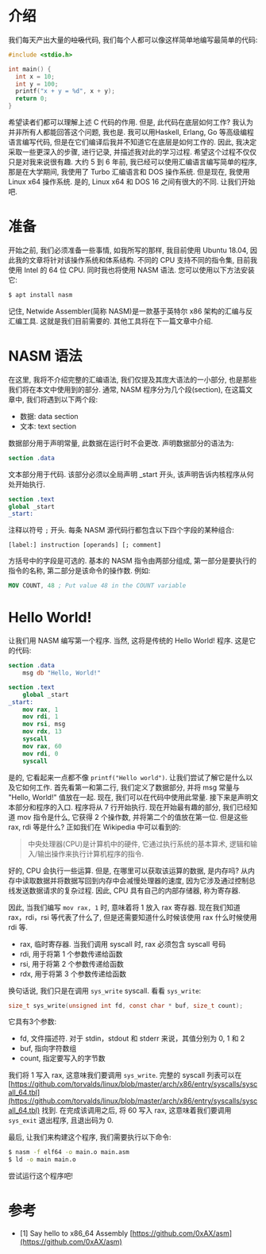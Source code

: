 # 介绍

我们每天产出大量的<del>垃圾</del>代码, 我们每个人都可以像这样简单地编写最简单的代码:

```c
#include <stdio.h>

int main() {
  int x = 10;
  int y = 100;
  printf("x + y = %d", x + y);
  return 0;
}
```

希望读者们都可以理解上述 C 代码的作用. 但是, 此代码在底层如何工作? 我认为并非所有人都能回答这个问题, 我也是. 我可以用Haskell, Erlang, Go 等高级编程语言编写代码, 但是在它们编译后我并不知道它在底层是如何工作的. 因此, 我决定采取一些更深入的步骤, 进行记录, 并描述我对此的学习过程. 希望这个过程不仅仅只是对我来说很有趣. 大约 5 到 6 年前, 我已经可以使用汇编语言编写简单的程序, 那是在大学期间, 我使用了 Turbo 汇编语言和 DOS 操作系统. 但是现在, 我使用 Linux x64 操作系统. 是的, Linux x64 和 DOS 16 之间有很大的不同. 让我们开始吧.

# 准备

开始之前, 我们必须准备一些事情, 如我所写的那样, 我目前使用 Ubuntu 18.04, 因此我的文章将针对该操作系统和体系结构. 不同的 CPU 支持不同的指令集, 目前我使用 Intel 的 64 位 CPU. 同时我也将使用 NASM 语法. 您可以使用以下方法安装它:

```sh
$ apt install nasm
```

记住, Netwide Assembler(简称 NASM)是一款基于英特尔 x86 架构的汇编与反汇编工具. 这就是我们目前需要的. 其他工具将在下一篇文章中介绍.

# NASM 语法

在这里, 我将不介绍完整的汇编语法, 我们仅提及其庞大语法的一小部分, 也是那些我们将在本文中使用到的部分. 通常, NASM 程序分为几个段(section), 在这篇文章中, 我们将遇到以下两个段:

* 数据: data section
* 文本: text section

数据部分用于声明常量, 此数据在运行时不会更改. 声明数据部分的语法为:

```nasm
section .data
```

文本部分用于代码. 该部分必须以全局声明 _start 开头, 该声明告诉内核程序从何处开始执行.

```nasm
section .text
global _start
_start:
```

注释以符号 `;` 开头. 每条 NASM 源代码行都包含以下四个字段的某种组合:

```no-highlight
[label:] instruction [operands] [; comment]
```

方括号中的字段是可选的. 基本的 NASM 指令由两部分组成, 第一部分是要执行的指令的名称, 第二部分是该命令的操作数. 例如:

```nasm
MOV COUNT, 48 ; Put value 48 in the COUNT variable
```

# Hello World!

让我们用 NASM 编写第一个程序. 当然, 这将是传统的 Hello World! 程序. 这是它的代码:

```nasm
section .data
    msg db "Hello, World!"

section .text
    global _start
_start:
    mov rax, 1
    mov rdi, 1
    mov rsi, msg
    mov rdx, 13
    syscall
    mov rax, 60
    mov rdi, 0
    syscall
```

是的, 它看起来一点都不像 `printf("Hello world")`. 让我们尝试了解它是什么以及它如何工作. 首先看第一和第二行, 我们定义了数据部分, 并将 msg 常量与 "Hello, World!" 值放在一起. 现在, 我们可以在代码中使用此常量. 接下来是声明文本部分和程序的入口. 程序将从 7 行开始执行. 现在开始最有趣的部分, 我们已经知道 mov 指令是什么, 它获得 2 个操作数, 并将第二个的值放在第一位. 但是这些 rax, rdi 等是什么? 正如我们在 Wikipedia 中可以看到的:

> 中央处理器(CPU)是计算机中的硬件, 它通过执行系统的基本算术, 逻辑和输入/输出操作来执行计算机程序的指令.

好的, CPU 会执行一些运算. 但是, 在哪里可以获取该运算的数据, 是内存吗? 从内存中读取数据并将数据写回到内存中会减慢处理器的速度, 因为它涉及通过控制总线发送数据请求的复杂过程. 因此, CPU 具有自己的内部存储器, 称为寄存器.

因此, 当我们编写 `mov rax, 1` 时, 意味着将 1 放入 rax 寄存器. 现在我们知道 rax，rdi，rsi 等代表了什么了, 但是还需要知道什么时候该使用 rax 什么时候使用 rdi 等.

- rax, 临时寄存器. 当我们调用 syscall 时, rax 必须包含 syscall 号码
- rdi, 用于将第 1 个参数传递给函数
- rsi, 用于将第 2 个参数传递给函数
- rdx, 用于将第 3 个参数传递给函数

换句话说, 我们只是在调用 `sys_write` syscall. 看看 `sys_write`:

```c
size_t sys_write(unsigned int fd, const char * buf, size_t count);
```

它具有3个参数:

- fd, 文件描述符. 对于 stdin，stdout 和 stderr 来说，其值分别为 0, 1 和 2
- buf, 指向字符数组
- count, 指定要写入的字节数

我们将 1 写入 rax, 这意味我们要调用 `sys_write`. 完整的 syscall 列表可以在 [https://github.com/torvalds/linux/blob/master/arch/x86/entry/syscalls/syscall_64.tbl](https://github.com/torvalds/linux/blob/master/arch/x86/entry/syscalls/syscall_64.tbl) 找到. 在完成该调用之后, 将 60 写入 rax, 这意味着我们要调用 `sys_exit` 退出程序, 且退出码为 0.

最后, 让我们来构建这个程序, 我们需要执行以下命令:

```sh
$ nasm -f elf64 -o main.o main.asm
$ ld -o main main.o
```

尝试运行这个程序吧!

# 参考

- [1] Say hello to x86_64 Assembly [https://github.com/0xAX/asm](https://github.com/0xAX/asm)
